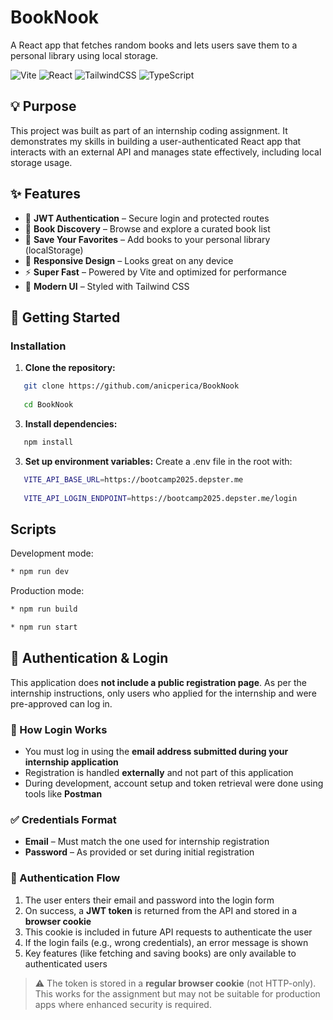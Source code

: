 # BookNook

A React app that fetches random books and lets users save them to a personal library using local storage.

![Vite](https://img.shields.io/badge/Vite-4.1-purple?logo=vite)
![React](https://img.shields.io/badge/React-19-blue?logo=react)
![TailwindCSS](https://img.shields.io/badge/TailwindCSS-4.1-38bdf8?logo=tailwindcss)
![TypeScript](https://img.shields.io/badge/TypeScript-5-blue?logo=typescript)


## 💡 Purpose

This project was built as part of an internship coding assignment. It demonstrates my skills in building a user-authenticated React app that interacts with an external API and manages state effectively, including local storage usage.

## ✨ Features

- 🔐 **JWT Authentication** – Secure login and protected routes
- 📖 **Book Discovery** – Browse and explore a curated book list
- 💾 **Save Your Favorites** – Add books to your personal library (localStorage)
- 📱 **Responsive Design** – Looks great on any device
- ⚡ **Super Fast** – Powered by Vite and optimized for performance
- 🎨 **Modern UI** – Styled with Tailwind CSS


## 🚀 Getting Started

### Installation

1. **Clone the repository:**
```bash
   git clone https://github.com/anicperica/BookNook
   
   cd BookNook
```
3. **Install dependencies:**
```bash
   npm install
```
3. **Set up environment variables:**
   Create a .env file in the root with:
```bash
   VITE_API_BASE_URL=https://bootcamp2025.depster.me
   
   VITE_API_LOGIN_ENDPOINT=https://bootcamp2025.depster.me/login
```
## Scripts
Development mode:
```bash
* npm run dev 
```
Production mode:
```bash
* npm run build 

* npm run start 
```


## 🔐 Authentication & Login

This application does **not include a public registration page**. As per the internship instructions, only users who applied for the internship and were pre-approved can log in.

### 📝 How Login Works

- You must log in using the **email address submitted during your internship application**
- Registration is handled **externally** and not part of this application
- During development, account setup and token retrieval were done using tools like **Postman**

### ✅ Credentials Format

- **Email** – Must match the one used for internship registration  
- **Password** – As provided or set during initial registration

### 🔁 Authentication Flow

1. The user enters their email and password into the login form
2. On success, a **JWT token** is returned from the API and stored in a **browser cookie**
3. This cookie is included in future API requests to authenticate the user
4. If the login fails (e.g., wrong credentials), an error message is shown
5. Key features (like fetching and saving books) are only available to authenticated users

> ⚠️ The token is stored in a **regular browser cookie** (not HTTP-only). This works for the assignment but may not be suitable for production apps where enhanced security is required.
